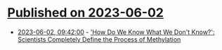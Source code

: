# [Published on 2023-06-02](index.md)

* [2023-06-02, 09:42:00](https://soylentnews.org/article.pl?sid=23/06/01/1446209&from=rss) - ['How Do We Know What We Don't Know?': Scientists Completely Define the Process of Methylation](https://soylentnews.org/article.pl?sid=23/06/01/1446209&from=rss)
